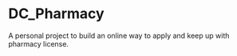 # DC_Pharmacy
A personal project to build an online way to apply and keep up with pharmacy license. 
